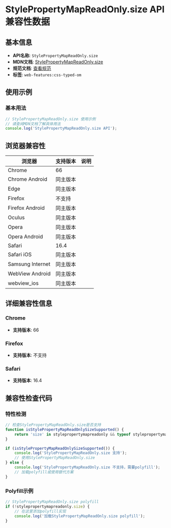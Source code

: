 # StylePropertyMapReadOnly.size API 兼容性数据

## 基本信息

- **API名称**: `StylePropertyMapReadOnly.size`
- **MDN文档**: [StylePropertyMapReadOnly.size](https://developer.mozilla.org/docs/Web/API/StylePropertyMapReadOnly/size)
- **规范文档**: [查看规范](https://drafts.css-houdini.org/css-typed-om/#dom-stylepropertymapreadonly-size)
- **标签**: `web-features:css-typed-om`

## 使用示例

### 基本用法

```javascript
// StylePropertyMapReadOnly.size 使用示例
// 请查阅MDN文档了解具体用法
console.log('StylePropertyMapReadOnly.size API');
```

## 浏览器兼容性

| 浏览器 | 支持版本 | 说明 |
|--------|----------|------|
| Chrome | 66 |  |
| Chrome Android | 同主版本 |  |
| Edge | 同主版本 |  |
| Firefox | 不支持 |  |
| Firefox Android | 同主版本 |  |
| Oculus | 同主版本 |  |
| Opera | 同主版本 |  |
| Opera Android | 同主版本 |  |
| Safari | 16.4 |  |
| Safari iOS | 同主版本 |  |
| Samsung Internet | 同主版本 |  |
| WebView Android | 同主版本 |  |
| webview_ios | 同主版本 |  |

## 详细兼容性信息

### Chrome

- **支持版本**: 66

### Firefox

- **支持版本**: 不支持

### Safari

- **支持版本**: 16.4

## 兼容性检查代码

### 特性检测

```javascript
// 检查StylePropertyMapReadOnly.size是否支持
function isStylePropertyMapReadOnlySizeSupported() {
    return 'size' in stylepropertymapreadonly && typeof stylepropertymapreadonly.size === 'function';
}

if (isStylePropertyMapReadOnlySizeSupported()) {
    console.log('StylePropertyMapReadOnly.size 支持');
    // 使用StylePropertyMapReadOnly.size
} else {
    console.log('StylePropertyMapReadOnly.size 不支持，需要polyfill');
    // 加载polyfill或使用替代方案
}
```

### Polyfill示例

```javascript
// StylePropertyMapReadOnly.size polyfill
if (!stylepropertymapreadonly.size) {
    // 在这里添加polyfill实现
    console.log('加载StylePropertyMapReadOnly.size polyfill');
}
```

